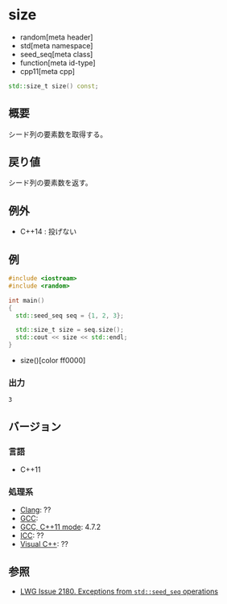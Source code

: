 # size
* random[meta header]
* std[meta namespace]
* seed_seq[meta class]
* function[meta id-type]
* cpp11[meta cpp]

```cpp
std::size_t size() const;
```

## 概要
シード列の要素数を取得する。


## 戻り値
シード列の要素数を返す。


## 例外
- C++14 : 投げない


## 例
```cpp example
#include <iostream>
#include <random>

int main()
{
  std::seed_seq seq = {1, 2, 3};

  std::size_t size = seq.size();
  std::cout << size << std::endl;
}
```
* size()[color ff0000]

### 出力
```
3
```

## バージョン
### 言語
- C++11

### 処理系
- [Clang](/implementation.md#clang): ??
- [GCC](/implementation.md#gcc): 
- [GCC, C++11 mode](/implementation.md#gcc): 4.7.2
- [ICC](/implementation.md#icc): ??
- [Visual C++](/implementation.md#visual_cpp): ??


## 参照
- [LWG Issue 2180. Exceptions from `std::seed_seq` operations](http://www.open-std.org/jtc1/sc22/wg21/docs/lwg-defects.html#2180)


